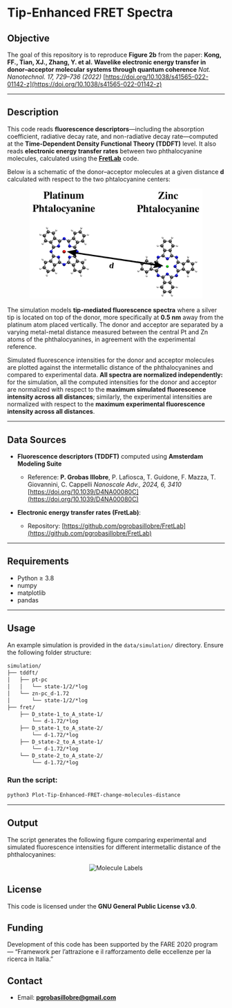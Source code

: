 # Tip-Enhanced FRET Spectra

## Objective

The goal of this repository is to reproduce **Figure 2b** from the paper:
**Kong, FF., Tian, XJ., Zhang, Y. et al.**
**Wavelike electronic energy transfer in donor–acceptor molecular systems through quantum coherence**
*Nat. Nanotechnol. 17, 729–736 (2022)*
[https://doi.org/10.1038/s41565-022-01142-z](https://doi.org/10.1038/s41565-022-01142-z)

---

## Description

This code reads **fluorescence descriptors**—including the absorption coefficient, radiative decay rate, and non-radiative decay rate—computed at the **Time-Dependent Density Functional Theory (TDDFT)** level. It also reads **electronic energy transfer rates** between two phthalocyanine molecules, calculated using the [**FretLab**](https://github.com/pgrobasillobre/FretLab) code.

Below is a schematic of the donor–acceptor molecules at a given distance **d** calculated with respect to the two phtalocyanine centers:

<p align="center">
  <img src="./_static/molecules.png" alt="Molecule Labels" width="400"/>
</p>


The simulation models **tip-mediated fluorescence spectra** where a silver tip is located on top of the donor, more specifically at **0.5 nm** away from the platinum atom placed vertically. The donor and acceptor are separated by a varying metal-metal distance measured between the central Pt and Zn atoms of the phthalocyanines, in agreement with the experimental reference.


Simulated fluorescence intensities for the donor and acceptor molecules are plotted against the intermetallic distance of the phthalocyanines and compared to experimental data. **All spectra are normalized independently:** for the simulation, all the computed intensities for the donor and acceptor are normalized with respect to the **maximum simulated fluorescence intensity across all distances**; similarly, the experimental intensities are normalized with respect to the **maximum experimental fluorescence intensity across all distances**.

---

## Data Sources

- **Fluorescence descriptors (TDDFT)** computed using **Amsterdam Modeling Suite**
  - Reference: **P. Grobas Illobre**, P. Lafiosca, T. Guidone, F. Mazza, T. Giovannini, C. Cappelli *Nanoscale Adv., 2024, 6, 3410* [https://doi.org/10.1039/D4NA00080C](https://doi.org/10.1039/D4NA00080C)

- **Electronic energy transfer rates (FretLab)**:
  - Repository: [https://github.com/pgrobasillobre/FretLab](https://github.com/pgrobasillobre/FretLab)


---

## Requirements

- Python ≥ 3.8
- numpy
- matplotlib
- pandas

---

## Usage

An example simulation is provided in the `data/simulation/` directory. Ensure the following folder structure:

```
simulation/
├── tddft/
│   ├── pt-pc
│   │   └── state-1/2/*log
│   └── zn-pc_d-1.72
│       └── state-1/2/*log
├── fret/
    ├── D_state-1_to_A_state-1/
        └── d-1.72/*log
    ├── D_state-1_to_A_state-2/
        └── d-1.72/*log
    ├── D_state-2_to_A_state-1/
        └── d-1.72/*log
    └── D_state-2_to_A_state-2/
        └── d-1.72/*log
```

### Run the script:

```bash
python3 Plot-Tip-Enhanced-FRET-change-molecules-distance
```

---

## Output

The script generates the following figure comparing experimental and simulated fluorescence intensities for different intermetallic distance of the phthalocyanines:

<p align="center">
  <img src="./_static/fret_tip-position_experiment_vs_simulation.png" alt="Molecule Labels" width="600"/>
</p>

## License

This code is licensed under the **GNU General Public License v3.0**.

## Funding

Development of this code has been supported by the FARE 2020 program — “Framework per l’attrazione e il rafforzamento delle eccellenze per la ricerca in Italia.”

## Contact

- Email: **pgrobasillobre@gmail.com**

